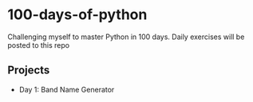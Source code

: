 # 100-days-of-python
Challenging myself to master Python in 100 days. Daily exercises will be posted to this repo

## Projects
- Day 1: Band Name Generator
